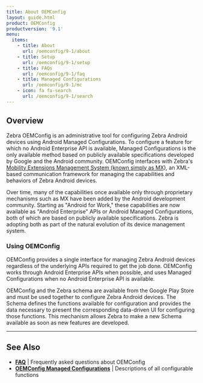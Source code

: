 ```yaml
---
title: About OEMConfig
layout: guide.html
product: OEMConfig
productversion: '9.1'
menu:
  items:
    - title: About
      url: /oemconfig/9-1/about
    - title: Setup
      url: /oemconfig/9-1/setup
    - title: FAQs
      url: /oemconfig/9-1/faq
    - title: Managed Configurations
      url: /oemconfig/9-1/mc
    - icon: fa fa-search
      url: /oemconfig/9-1/search
---
```


## Overview

Zebra OEMConfig is an administrative tool for configuring Zebra Android devices using Android Managed Configurations. To configure a feature for which no Android Enterprise API is available, Managed Configurations is the only available method based on publicly available specifications developed by Google and the Android community. OEMConfig interfaces with Zebra's [Mobility Extensions Management System (known simply as MX)](/mx/overview), an XML-based communication framework for managing the capabilities and behaviors of Zebra Android devices. 

Over time, many of the capabilities once available only through proprietary mechanisms such as MX have been added by the Android development community. Starting as "Android for Work," these capabilities are now available as "Android Enterprise" APIs or Android Managed Configurations, both of which are based on publicly available specifications. Zebra is adopting both as part of the natural evolution of its device management system. 

### Using OEMConfig

OEMConfig provides a single interface for managing Zebra Android devices regardless of the underlying APIs required to get the job done. OEMConfig works through Android Enterprise APIs when possible, and uses Managed Configurations when no Android Enterprise API is available. 

OEMConfig and the Zebra schema are available from the Google Play Store and must be used together to configure Zebra Android devices. The Schema defines the functions available for configuration and provides the data necessary to present the corresponding data-driven UI for configuring those functions. This mechanism allows Zebra to make a new Schema available as soon as new features are developed. 

-----

## See Also

* **[FAQ](../faq)** | Frequently asked questions about OEMConfig 
* **[OEMConfig Managed Configurations](../mc)** | Descriptions of all configurable functions

<!-- 

**Managed Configurations can**:

* Be defined and published by any application developer. 
* Be used by an app to configure its own settings. 
* Be used by an EMM agent **<u>to configure device settings</u>**. 
* Be discovered and acted upon by an EMM agent or server.
* Be used by an EMM Server through its EMM agent and a data-driven UI.


**<u>The major advantage of the [AEDO+ZMC](../port/#unsigneddodaagentzmc) method is universality</u>; it allows a single agent to work with <u>any</u> Android device in the future**, regardless of brand. In the past, EMM vendors were required to develop and maintain multiple agents to support the proprietary management mechanisms required for each brand of device they chose to target. 

<img alt="image" style="height:350px" src="../port/timeline.jpg"/>
_Click image to enlarge_. 
<br>

> **IMPORTANT NOTES**: <br>
* **Zebra devices running Android 7.x Nougat and 8.x Oreo support DA <u>and</u> DO agents**.
* **Agents for Oreo (and later) must be <u>unsigned</u>**; Zebra devices running Android 8.x and later do not support signed agents.
> * Porting options described in the EMMTK include features implemented in [MX 8.1 and MX 8.2](/mx) ([See function map](../functionmap)).
> * **Support for MX ends with Android 9.x Pie**; devices running Android Pie must use [unsigned DO/DA+ZMC](../port/#unsigneddodaagentzmc) agents.

MAYBE: 
Since the release of Android Enterprise, capabilities once accessible only through MX can now be controlled by an agent designated as a "Android Enterprise Device Owner" (AEDO) using standardized Android APIs. Functions not configurable through an Android API can be handled using OEMConfig, which interfaces with MX through the Android Managed Configuration mechanism. 

-->
